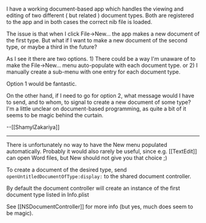 I have a working document-based app which handles the viewing and editing of two different ( but related ) document types. Both are registered to the app and in both cases the correct nib file is loaded. 

The issue is that when I click File->New... the app makes a new document of the first type. But what if I want to make a new document of the second type, or maybe a third in the future?

As I see it there are two options. 1) There could be a way I'm unaware of to make the File->New... menu auto-populate with each document type. or 2) I manually create a sub-menu with one entry for each document type.

Option 1 would be fantastic. 

On the other hand, if I need to go for option 2, what message would I have to send, and to whom, to signal to create a new document of some type? I'm a little unclear on document-based programming, as quite a bit of it seems to be magic behind the curtain.

--[[ShamylZakariya]]

----

There is unfortunately no way to have the New menu populated automatically. Probably it would also rarely be useful, since e.g. [[TextEdit]] can open Word files, but New should not give you that choice ;)

To create a document of the desired type, send <code>openUntitledDocumentOfType:display:</code> to the shared document controller.

By default the document controller will create an instance of the first document type listed in Info.plist

See [[NSDocumentController]] for more info (but yes, much does seem to be magic).